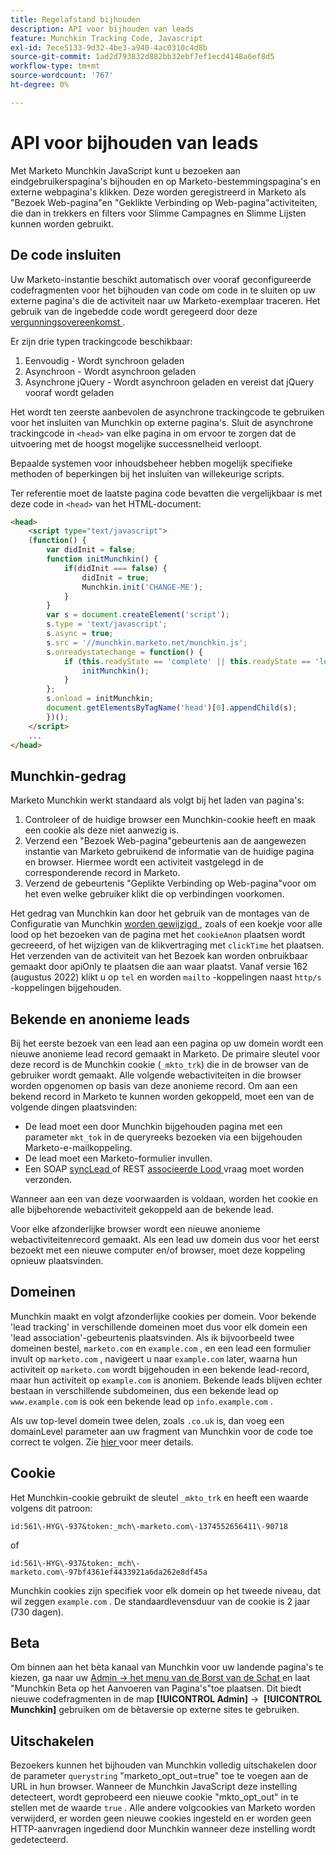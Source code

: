 ```yaml
---
title: Regelafstand bijhouden
description: API voor bijhouden van leads
feature: Munchkin Tracking Code, Javascript
exl-id: 7ece5133-9d32-4be3-a940-4ac0310c4d8b
source-git-commit: 1ad2d793832d882bb32ebf7ef1ecd4148a6ef8d5
workflow-type: tm+mt
source-wordcount: '767'
ht-degree: 0%

---
```


# API voor bijhouden van leads

Met Marketo Munchkin JavaScript kunt u bezoeken aan eindgebruikerspagina&#39;s bijhouden en op Marketo-bestemmingspagina&#39;s en externe webpagina&#39;s klikken. Deze worden geregistreerd in Marketo als &quot;Bezoek Web-pagina&quot;en &quot;Geklikte Verbinding op Web-pagina&quot;activiteiten, die dan in trekkers en filters voor Slimme Campagnes en Slimme Lijsten kunnen worden gebruikt.

## De code insluiten

Uw Marketo-instantie beschikt automatisch over vooraf geconfigureerde codefragmenten voor het bijhouden van code om code in te sluiten op uw externe pagina&#39;s die de activiteit naar uw Marketo-exemplaar traceren. Het gebruik van de ingebedde code wordt geregeerd door deze [ vergunningsovereenkomst ](../munchkin-license.pdf).

Er zijn drie typen trackingcode beschikbaar:

1. Eenvoudig - Wordt synchroon geladen
1. Asynchroon - Wordt asynchroon geladen
1. Asynchrone jQuery - Wordt asynchroon geladen en vereist dat jQuery vooraf wordt geladen

Het wordt ten zeerste aanbevolen de asynchrone trackingcode te gebruiken voor het insluiten van Munchkin op externe pagina&#39;s. Sluit de asynchrone trackingcode in `<head>` van elke pagina in om ervoor te zorgen dat de uitvoering met de hoogst mogelijke successnelheid verloopt.

Bepaalde systemen voor inhoudsbeheer hebben mogelijk specifieke methoden of beperkingen bij het insluiten van willekeurige scripts.

Ter referentie moet de laatste pagina code bevatten die vergelijkbaar is met deze code in `<head>` van het HTML-document:

```html
<head>
    <script type="text/javascript">
    (function() {
        var didInit = false;
        function initMunchkin() {
            if(didInit === false) {
                didInit = true;
                Munchkin.init('CHANGE-ME');
            }
        }
        var s = document.createElement('script');
        s.type = 'text/javascript';
        s.async = true;
        s.src = '//munchkin.marketo.net/munchkin.js';
        s.onreadystatechange = function() {
            if (this.readyState == 'complete' || this.readyState == 'loaded') {
                initMunchkin();
            }
        };
        s.onload = initMunchkin;
        document.getElementsByTagName('head')[0].appendChild(s);
        })();
    </script>
    ...
</head>
```

## Munchkin-gedrag

Marketo Munchkin werkt standaard als volgt bij het laden van pagina&#39;s:

1. Controleer of de huidige browser een Munchkin-cookie heeft en maak een cookie als deze niet aanwezig is.
1. Verzend een &quot;Bezoek Web-pagina&quot;gebeurtenis aan de aangewezen instantie van Marketo gebruikend de informatie van de huidige pagina en browser. Hiermee wordt een activiteit vastgelegd in de corresponderende record in Marketo.
1. Verzend de gebeurtenis &quot;Geplikte Verbinding op Web-pagina&quot;voor om het even welke gebruiker klikt die op verbindingen voorkomen.

Het gedrag van Munchkin kan door het gebruik van de montages van de Configuratie van Munchkin [ worden gewijzigd ](configuration.md), zoals of een koekje voor alle lood op het bezoeken van de pagina met het `cookieAnon` plaatsen wordt gecreeerd, of het wijzigen van de klikvertraging met `clickTime` het plaatsen. Het verzenden van de activiteit van het Bezoek kan worden onbruikbaar gemaakt door apiOnly te plaatsen die aan waar plaatst. Vanaf versie 162 (augustus 2022) klikt u op `tel` en worden `mailto` -koppelingen naast `http/s` -koppelingen bijgehouden.

## Bekende en anonieme leads

Bij het eerste bezoek van een lead aan een pagina op uw domein wordt een nieuwe anonieme lead record gemaakt in Marketo. De primaire sleutel voor deze record is de Munchkin cookie (`_mkto_trk`) die in de browser van de gebruiker wordt gemaakt. Alle volgende webactiviteiten in die browser worden opgenomen op basis van deze anonieme record. Om aan een bekend record in Marketo te kunnen worden gekoppeld, moet een van de volgende dingen plaatsvinden:

- De lead moet een door Munchkin bijgehouden pagina met een parameter `mkt_tok` in de queryreeks bezoeken via een bijgehouden Marketo-e-mailkoppeling.
- De lead moet een Marketo-formulier invullen.
- Een SOAP [ syncLead ](../soap-api/leads.md) of REST [ associeerde Lood ](https://developer.adobe.com/marketo-apis/api/mapi/#tag/Leads/operation/associateLeadUsingPOST) vraag moet worden verzonden.

Wanneer aan een van deze voorwaarden is voldaan, worden het cookie en alle bijbehorende webactiviteit gekoppeld aan de bekende lead.

Voor elke afzonderlijke browser wordt een nieuwe anonieme webactiviteitenrecord gemaakt. Als een lead uw domein dus voor het eerst bezoekt met een nieuwe computer en/of browser, moet deze koppeling opnieuw plaatsvinden.

## Domeinen

Munchkin maakt en volgt afzonderlijke cookies per domein. Voor bekende &#39;lead tracking&#39; in verschillende domeinen moet dus voor elk domein een &#39;lead association&#39;-gebeurtenis plaatsvinden. Als ik bijvoorbeeld twee domeinen bestel, `marketo.com` en `example.com` , en een lead een formulier invult op `marketo.com` , navigeert u naar `example.com` later, waarna hun activiteit op `marketo.com` wordt bijgehouden in een bekende lead-record, maar hun activiteit op `example.com` is anoniem. Bekende leads blijven echter bestaan in verschillende subdomeinen, dus een bekende lead op `www.example.com` is ook een bekende lead op `info.example.com` .

Als uw top-level domein twee delen, zoals `.co.uk` is, dan voeg een domainLevel parameter aan uw fragment van Munchkin voor de code toe correct te volgen. Zie [ hier ](configuration.md#domainlevel) voor meer details.

## Cookie

Het Munchkin-cookie gebruikt de sleutel `_mkto_trk` en heeft een waarde volgens dit patroon:

`id:561\-HYG\-937&token:_mch\-marketo.com\-1374552656411\-90718`

of

`id:561\-HYG\-937&token:_mch\-marketo.com\-97bf4361ef4433921a6da262e8df45a`

Munchkin cookies zijn specifiek voor elk domein op het tweede niveau, dat wil zeggen `example.com` . De standaardlevensduur van de cookie is 2 jaar (730 dagen).

## Beta

Om binnen aan het bèta kanaal van Munchkin voor uw landende pagina&#39;s te kiezen, ga naar uw [ Admin -> het menu van de Borst van de Schat ](https://experienceleague.adobe.com/en/docs/marketo/using/product-docs/administration/settings/enable-or-disable-treasure-chest-features) en laat &quot;Munchkin Beta op het Aanvoeren van Pagina&#39;s&quot;toe plaatsen. Dit biedt nieuwe codefragmenten in de map **[!UICONTROL Admin]** ->  **[!UICONTROL Munchkin]** gebruiken om de bètaversie op externe sites te gebruiken.

## Uitschakelen

Bezoekers kunnen het bijhouden van Munchkin volledig uitschakelen door de parameter `querystring` &quot;marketo_opt_out=true&quot; toe te voegen aan de URL in hun browser. Wanneer de Munchkin JavaScript deze instelling detecteert, wordt geprobeerd een nieuwe cookie &quot;mkto_opt_out&quot; in te stellen met de waarde `true` . Alle andere volgcookies van Marketo worden verwijderd, er worden geen nieuwe cookies ingesteld en er worden geen HTTP-aanvragen ingediend door Munchkin wanneer deze instelling wordt gedetecteerd.
